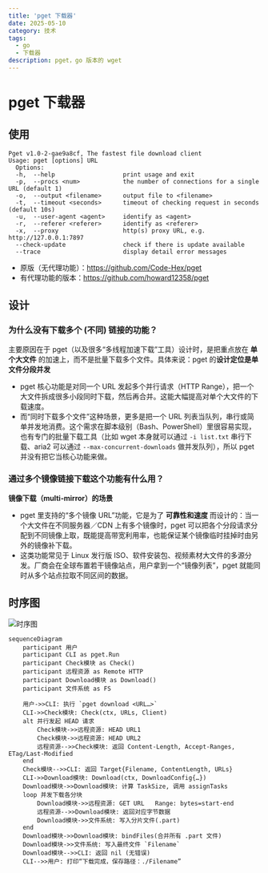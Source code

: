 ```yaml
---
title: 'pget 下载器'
date: 2025-05-10
category: 技术
tags:
  - go
  - 下载器
description: pget，go 版本的 wget
---
```


# pget 下载器

## 使用

```shell
Pget v1.0-2-gae9a8cf, The fastest file download client
Usage: pget [options] URL
  Options:
  -h,  --help                   print usage and exit
  -p,  --procs <num>            the number of connections for a single URL (default 1)
  -o,  --output <filename>      output file to <filename>
  -t,  --timeout <seconds>      timeout of checking request in seconds (default 10s)
  -u,  --user-agent <agent>     identify as <agent>
  -r,  --referer <referer>      identify as <referer>
  -x,  --proxy                  http(s) proxy URL, e.g. http://127.0.0.1:7897
  --check-update                check if there is update available
  --trace                       display detail error messages
```

- 原版（无代理功能）：https://github.com/Code-Hex/pget
- 有代理功能的版本：https://github.com/howard12358/pget

## 设计

### 为什么没有下载多个 (不同) 链接的功能？

主要原因在于 pget（以及很多“多线程加速下载”工具）设计时，是把重点放在 **单个大文件** 的加速上，而不是批量下载多个文件。具体来说：pget 的**设计定位是单文件分段并发**

- pget 核心功能是对同一个 URL 发起多个并行请求（HTTP Range），把一个大文件拆成很多小段同时下载，然后再合并。这能大幅提高对单个大文件的下载速度。
- 而“同时下载多个文件”这种场景，更多是把一个 URL 列表当队列，串行或简单并发地消费。这个需求在脚本级别（Bash、PowerShell）里很容易实现，也有专门的批量下载工具（比如 wget 本身就可以通过 `-i list.txt` 串行下载、aria2 可以通过 `--max-concurrent-downloads` 做并发队列），所以 pget 并没有把它当核心功能来做。

### 通过多个镜像链接下载这个功能有什么用？

**镜像下载（multi‑mirror）的场景**

- pget 里支持的“多个镜像 URL”功能，它是为了 **可靠性和速度** 而设计的：当一个大文件在不同服务器／CDN 上有多个镜像时，pget 可以把各个分段请求分配到不同镜像上取，既能提高带宽利用率，也能保证某个镜像临时挂掉时由另外的镜像补下载。
- 这类功能常见于 Linux 发行版 ISO、软件安装包、视频素材大文件的多源分发。厂商会在全球布置若干镜像站点，用户拿到一个“镜像列表”，pget 就能同时从多个站点拉取不同区间的数据。

## 时序图

![时序图](/img/pget时序图.png)

```mermaid
sequenceDiagram
    participant 用户
    participant CLI as pget.Run
    participant Check模块 as Check()
    participant 远程资源 as Remote HTTP
    participant Download模块 as Download()
    participant 文件系统 as FS

    用户->>CLI: 执行 `pget download <URL…>`
    CLI->>Check模块: Check(ctx, URLs, Client)
    alt 并行发起 HEAD 请求
        Check模块->>远程资源: HEAD URL1
        Check模块->>远程资源: HEAD URL2
        远程资源-->>Check模块: 返回 Content-Length, Accept-Ranges, ETag/Last-Modified
    end
    Check模块-->>CLI: 返回 Target{Filename, ContentLength, URLs}
    CLI->>Download模块: Download(ctx, DownloadConfig{…})
    Download模块->>Download模块: 计算 TaskSize, 调用 assignTasks
    loop 并发下载各分块
        Download模块->>远程资源: GET URL   Range: bytes=start-end
        远程资源-->>Download模块: 返回对应字节数据
        Download模块->>文件系统: 写入分片文件(.part)
    end
    Download模块->>Download模块: bindFiles(合并所有 .part 文件)
    Download模块->>文件系统: 写入最终文件 `Filename`
    Download模块-->>CLI: 返回 nil (无错误)
    CLI-->>用户: 打印“下载完成，保存路径：./Filename”
```
